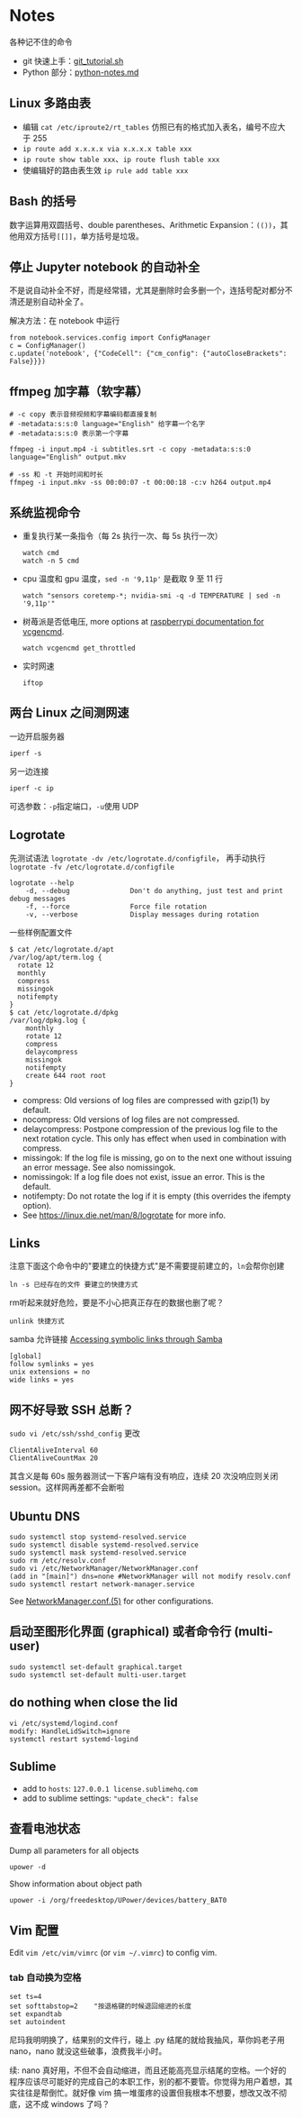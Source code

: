 # Notes
各种记不住的命令

* git 快速上手：[git_tutorial.sh](https://github.com/WhymustIhaveaname/Notes/blob/main/git_tutorial.sh)
* Python 部分：[python-notes.md](https://github.com/WhymustIhaveaname/Notes/blob/main/python-notes.md)

## Linux 多路由表

* 编辑 `cat /etc/iproute2/rt_tables` 仿照已有的格式加入表名，编号不应大于 255
* `ip route add x.x.x.x via x.x.x.x table xxx`
* `ip route show table xxx`、`ip route flush table xxx`
* 使编辑好的路由表生效 `ip rule add table xxx`

## Bash 的括号

数字运算用双圆括号、double parentheses、Arithmetic Expansion：`(())`，其他用双方括号`[[]]`，单方括号是垃圾。

## 停止 Jupyter notebook 的自动补全

不是说自动补全不好，而是经常错，尤其是删除时会多删一个，连括号配对都分不清还是别自动补全了。

解决方法：在 notebook 中运行
```
from notebook.services.config import ConfigManager
c = ConfigManager()
c.update('notebook', {"CodeCell": {"cm_config": {"autoCloseBrackets": False}}})
```

## ffmpeg 加字幕（软字幕）

```
# -c copy 表示音频视频和字幕编码都直接复制
# -metadata:s:s:0 language="English" 给字幕一个名字
# -metadata:s:s:0 表示第一个字幕

ffmpeg -i input.mp4 -i subtitles.srt -c copy -metadata:s:s:0 language="English" output.mkv
```

```
# -ss 和 -t 开始时间和时长
ffmpeg -i input.mkv -ss 00:00:07 -t 00:00:18 -c:v h264 output.mp4
```

## 系统监视命令

* 重复执行某一条指令（每 2s 执行一次、每 5s 执行一次）

    ```
    watch cmd
    watch -n 5 cmd
    ```

* cpu 温度和 gpu 温度，`sed -n '9,11p'` 是截取 9 至 11 行

    `watch "sensors coretemp-*; nvidia-smi -q -d TEMPERATURE | sed -n '9,11p'"`

* 树苺派是否低电压, more options at [raspberrypi documentation for vcgencmd](https://www.raspberrypi.com/documentation/computers/os.html#vcgencmd).

    `watch vcgencmd get_throttled`

* 实时网速

    `iftop`

## 两台 Linux 之间测网速

一边开启服务器
```
iperf -s
```
另一边连接
```
iperf -c ip
```
可选参数：`-p`指定端口，`-u`使用 UDP

## Logrotate

先测试语法 `logrotate -dv /etc/logrotate.d/configfile`， 再手动执行 `logrotate -fv /etc/logrotate.d/configfile`

```
logrotate --help
    -d, --debug               Don't do anything, just test and print debug messages
    -f, --force               Force file rotation
    -v, --verbose             Display messages during rotation
```

一些样例配置文件

```
$ cat /etc/logrotate.d/apt
/var/log/apt/term.log {
  rotate 12
  monthly
  compress
  missingok
  notifempty
}
$ cat /etc/logrotate.d/dpkg
/var/log/dpkg.log {
	monthly
	rotate 12
	compress
	delaycompress
	missingok
	notifempty
	create 644 root root
}
```

* compress: Old versions of log files are compressed with gzip(1) by default.
* nocompress: Old versions of log files are not compressed.
* delaycompress: Postpone compression of the previous log file to the next rotation cycle. This only has effect when used in combination with compress.
* missingok: If the log file is missing, go on to the next one without issuing an error message. See also nomissingok.
* nomissingok: If a log file does not exist, issue an error. This is the default.
* notifempty: Do not rotate the log if it is empty (this overrides the ifempty option).
* See https://linux.die.net/man/8/logrotate for more info.

## Links

注意下面这个命令中的"要建立的快捷方式"是不需要提前建立的，`ln`会帮你创建

```ln -s 已经存在的文件 要建立的快捷方式```

rm听起来就好危险，要是不小心把真正存在的数据也删了呢？

```unlink 快捷方式```

samba 允许链接 [Accessing symbolic links through Samba](https://access.redhat.com/solutions/54407)

```
[global]
follow symlinks = yes
unix extensions = no
wide links = yes
```

## 网不好导致 SSH 总断？

`sudo vi /etc/ssh/sshd_config` 更改
```
ClientAliveInterval 60
ClientAliveCountMax 20
```
其含义是每 60s 服务器测试一下客户端有没有响应，连续 20 次没响应则关闭 session。这样网再差都不会断啦

## Ubuntu DNS

```
sudo systemctl stop systemd-resolved.service
sudo systemctl disable systemd-resolved.service
sudo systemctl mask systemd-resolved.service
sudo rm /etc/resolv.conf
sudo vi /etc/NetworkManager/NetworkManager.conf
(add in "[main]") dns=none #NetworkManager will not modify resolv.conf
sudo systemctl restart network-manager.service
```
See [NetworkManager.conf.(5)](https://manpages.debian.org/unstable/network-manager/NetworkManager.conf.5.en.html) for other configurations.

## 启动至图形化界面 (graphical) 或者命令行 (multi-user)

```
sudo systemctl set-default graphical.target
sudo systemctl set-default multi-user.target
```

## do nothing when close the lid

```
vi /etc/systemd/logind.conf
modify: HandleLidSwitch=ignore
systemctl restart systemd-logind
```

## Sublime

* add to `hosts`: `127.0.0.1 license.sublimehq.com`
* add to sublime settings: `"update_check": false`


## 查看电池状态
Dump all parameters for all objects

```upower -d```

Show information about object path

```upower -i /org/freedesktop/UPower/devices/battery_BAT0```

## Vim 配置

Edit `vim /etc/vim/vimrc` (or `vim ~/.vimrc`) to config vim.

### tab 自动换为空格
```
set ts=4
set softtabstop=2    "按退格键的时候退回缩进的长度
set expandtab
set autoindent
```
尼玛我明明换了，结果别的文件行，碰上 .py 结尾的就给我抽风，草你妈老子用 nano，nano 就没这些破事，浪费我半小时。

续: nano 真好用，不但不会自动缩进，而且还能高亮显示结尾的空格。一个好的程序应该尽可能好的完成自己的本职工作，别的都不要管。你觉得为用户着想，其实往往是帮倒忙。就好像 vim 搞一堆蛋疼的设置但我根本不想要，想改又改不彻底，这不成 windows 了吗？
